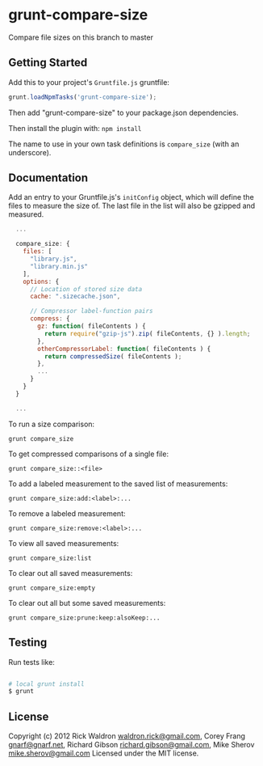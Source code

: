 # grunt-compare-size

Compare file sizes on this branch to master

## Getting Started

Add this to your project's `Gruntfile.js` gruntfile:
```javascript
grunt.loadNpmTasks('grunt-compare-size');
```

Then add "grunt-compare-size" to your package.json dependencies.

Then install the plugin with: `npm install`

The name to use in your own task definitions is `compare_size` (with an underscore).

## Documentation

Add an entry to your Gruntfile.js's `initConfig` object, which will define the files to measure the size of. The last file in the list will also be gzipped and measured.

```js
  ...

  compare_size: {
    files: [
      "library.js",
      "library.min.js"
    ],
    options: {
      // Location of stored size data
      cache: ".sizecache.json",

      // Compressor label-function pairs
      compress: {
        gz: function( fileContents ) {
          return require("gzip-js").zip( fileContents, {} ).length;
        },
        otherCompressorLabel: function( fileContents ) {
          return compressedSize( fileContents );
        },
        ...
      }
    }
  }

  ...
```

To run a size comparison:

```
grunt compare_size
```

To get compressed comparisons of a single file:

```
grunt compare_size::<file>
```

To add a labeled measurement to the saved list of measurements:

```
grunt compare_size:add:<label>:...
```

To remove a labeled measurement:

```
grunt compare_size:remove:<label>:...
```

To view all saved measurements:

```
grunt compare_size:list
```

To clear out all saved measurements:

```
grunt compare_size:empty
```

To clear out all but some saved measurements:

```
grunt compare_size:prune:keep:alsoKeep:...
```


## Testing

Run tests like:

``` bash

# local grunt install
$ grunt

```

## License
Copyright (c) 2012 Rick Waldron <waldron.rick@gmail.com>, Corey Frang <gnarf@gnarf.net>, Richard Gibson <richard.gibson@gmail.com>, Mike Sherov <mike.sherov@gmail.com>
Licensed under the MIT license.
